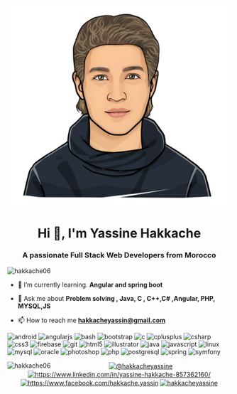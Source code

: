 
<p align="left"> <img src="me 2.jpeg" alt="hakkache06" /> </p>



<h1 align="center">Hi 👋, I'm Yassine Hakkache</h1>
<h3 align="center">A passionate Full Stack Web Developers from Morocco</h3>

<p align="left"> <img src="https://komarev.com/ghpvc/?username=hakkache06" alt="hakkache06" /> </p>

- 🌱 I’m currently learning. **Angular and spring boot**

- 💬 Ask me about **Problem solving , Java, C , C++,C# ,Angular, PHP, MYSQL,JS**

- 📫 How to reach me **hakkacheyassin@gmail.com**

<p align="left"><img src="https://devicons.github.io/devicon/devicon.git/icons/android/android-original-wordmark.svg" alt="android" width="40" height="40"/> <img src="https://devicons.github.io/devicon/devicon.git/icons/angularjs/angularjs-original.svg" alt="angularjs" width="40" height="40"/> <img src="https://www.vectorlogo.zone/logos/gnu_bash/gnu_bash-icon.svg" alt="bash" width="40" height="40"/> <img src="https://devicons.github.io/devicon/devicon.git/icons/bootstrap/bootstrap-plain.svg" alt="bootstrap" width="40" height="40"/> <img src="https://devicons.github.io/devicon/devicon.git/icons/c/c-original.svg" alt="c" width="40" height="40"/> <img src="https://devicons.github.io/devicon/devicon.git/icons/cplusplus/cplusplus-original.svg" alt="cplusplus" width="40" height="40"/> <img src="https://devicons.github.io/devicon/devicon.git/icons/csharp/csharp-original.svg" alt="csharp" width="40" height="40"/> <img src="https://devicons.github.io/devicon/devicon.git/icons/css3/css3-original-wordmark.svg" alt="css3" width="40" height="40"/> <img src="https://www.vectorlogo.zone/logos/firebase/firebase-icon.svg" alt="firebase" width="40" height="40"/> <img src="https://www.vectorlogo.zone/logos/git-scm/git-scm-icon.svg" alt="git" width="40" height="40"/> <img src="https://devicons.github.io/devicon/devicon.git/icons/html5/html5-original-wordmark.svg" alt="html5" width="40" height="40"/> <img src="https://www.vectorlogo.zone/logos/adobe_illustrator/adobe_illustrator-icon.svg" alt="illustrator" width="40" height="40"/> <img src="https://devicons.github.io/devicon/devicon.git/icons/java/java-original-wordmark.svg" alt="java" width="40" height="40"/> <img src="https://devicons.github.io/devicon/devicon.git/icons/javascript/javascript-original.svg" alt="javascript" width="40" height="40"/> <img src="https://devicons.github.io/devicon/devicon.git/icons/linux/linux-original.svg" alt="linux" width="40" height="40"/> <img src="https://devicons.github.io/devicon/devicon.git/icons/mysql/mysql-original-wordmark.svg" alt="mysql" width="40" height="40"/> <img src="https://devicons.github.io/devicon/devicon.git/icons/oracle/oracle-original.svg" alt="oracle" width="40" height="40"/> <img src="https://devicons.github.io/devicon/devicon.git/icons/photoshop/photoshop-plain.svg" alt="photoshop" width="40" height="40"/> <img src="https://devicons.github.io/devicon/devicon.git/icons/php/php-original.svg" alt="php" width="40" height="40"/> <img src="https://devicons.github.io/devicon/devicon.git/icons/postgresql/postgresql-original-wordmark.svg" alt="postgresql" width="40" height="40"/> <img src="https://www.vectorlogo.zone/logos/springio/springio-icon.svg" alt="spring" width="40" height="40"/> <img src="https://symfony.com/logos/symfony_black_03.svg" alt="symfony" width="40" height="40"/></p><p><img align="left" src="https://github-readme-stats.vercel.app/api/top-langs/?username=hakkache06&layout=compact&hide=html" alt="hakkache06" /></p>


<p align="center">
<a href="https://twitter.com/@hakkacheyassine" target="blank"><img align="center" src="https://cdn.jsdelivr.net/npm/simple-icons@3.0.1/icons/twitter.svg" alt="@hakkacheyassine" height="30" width="30" /></a>
<a href="https://linkedin.com/in/https://www.linkedin.com/in/yassine-hakkache-857362160/" target="blank"><img align="center" src="https://cdn.jsdelivr.net/npm/simple-icons@3.0.1/icons/linkedin.svg" alt="https://www.linkedin.com/in/yassine-hakkache-857362160/" height="30" width="30" /></a>
<a href="https://fb.com/https://www.facebook.com/hakkache.yassin" target="blank"><img align="center" src="https://cdn.jsdelivr.net/npm/simple-icons@3.0.1/icons/facebook.svg" alt="https://www.facebook.com/hakkache.yassin" height="30" width="30" /></a>
<a href="https://instagram.com/hakkacheyassine" target="blank"><img align="center" src="https://cdn.jsdelivr.net/npm/simple-icons@3.0.1/icons/instagram.svg" alt="hakkacheyassine" height="30" width="30" /></a>
</p>
